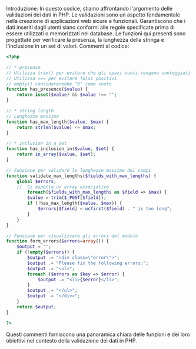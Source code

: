 Introduzione:
In questo codice, stiamo affrontando l'argomento delle validazioni dei dati in PHP. Le validazioni sono un aspetto fondamentale nella creazione di applicazioni web sicure e funzionali. Garantiscono che i dati inseriti dagli utenti siano conformi alle regole specificate prima di essere utilizzati o memorizzati nel database. Le funzioni qui presenti sono progettate per verificare la presenza, la lunghezza della stringa e l'inclusione in un set di valori.
Commenti al codice:
```php
<?php

// * presence
// Utilizza trim() per evitare che gli spazi vuoti vengano conteggiati
// Utilizza === per evitare falsi positivi
// empty() considererebbe "0" come vuoto
function has_presence($value) {
	return isset($value) && $value !== "";
}

// * string length
// Lunghezza massima
function has_max_length($value, $max) {
	return strlen($value) <= $max;
}

// * inclusion in a set
function has_inclusion_in($value, $set) {
	return in_array($value, $set);
}

// Funzione per validare le lunghezze massime dei campi
function validate_max_lengths($fields_with_max_lengths) {
	global $errors;
	// 	Si aspetta un array associativo
		foreach($fields_with_max_lengths as $field => $max) {
		$value = trim($_POST[$field]);
		if (!has_max_length($value, $max)) {
			$errors[$field] = ucfirst($field) . " is too long";
		}
	}
}

// Funzione per visualizzare gli errori del modulo
function form_errors($errors=array()) {
	$output = "";
	if (!empty($errors)) {
		$output .= "<div class=\"error\">";
		$output .= "Please fix the following errors:";
		$output .= "<ul>";
		foreach ($errors as $key => $error) {
			$output .= "<li>{$error}</li>";
		}
		$output .= "</ul>";
		$output .= "</div>";
	}
	return $output;
}

?>
```
Questi commenti forniscono una panoramica chiara delle funzioni e dei loro obiettivi nel contesto della validazione dei dati in PHP.